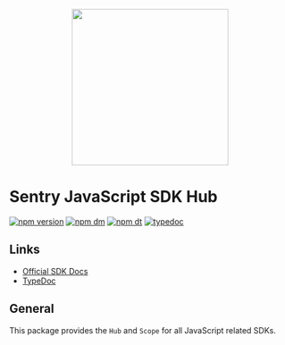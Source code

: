 <p align="center">
  <a href="https://sentry.io" target="_blank" align="center">
    <img src="https://sentry-brand.storage.googleapis.com/sentry-logo-black.png" width="280">
  </a>
  <br />
</p>

# Sentry JavaScript SDK Hub

[![npm version](https://img.shields.io/npm/v/@sentry/hub.svg)](https://www.npmjs.com/package/@sentry/hub)
[![npm dm](https://img.shields.io/npm/dm/@sentry/hub.svg)](https://www.npmjs.com/package/@sentry/hub)
[![npm dt](https://img.shields.io/npm/dt/@sentry/hub.svg)](https://www.npmjs.com/package/@sentry/hub)
[![typedoc](https://img.shields.io/badge/docs-typedoc-blue.svg)](http://getsentry.github.io/sentry-javascript/)

## Links

- [Official SDK Docs](https://docs.sentry.io/quickstart/)
- [TypeDoc](http://getsentry.github.io/sentry-javascript/)

## General

This package provides the `Hub` and `Scope` for all JavaScript related SDKs.
